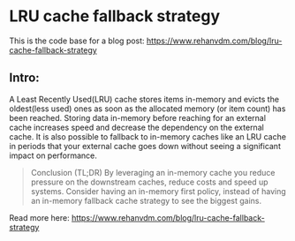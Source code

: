 #  LRU cache fallback strategy

This is the code base for a blog post: https://www.rehanvdm.com/blog/lru-cache-fallback-strategy

## Intro:

A Least Recently Used(LRU) cache stores items in-memory and evicts the oldest(less used) ones as soon as the allocated memory (or item count) has been reached. Storing data in-memory before reaching for an external cache increases speed and decrease the dependency on the external cache. It is also possible to fallback to in-memory caches like an LRU cache in periods that your external cache goes down without seeing a significant impact on performance.

> Conclusion (TL;DR) By leveraging an in-memory cache you reduce pressure on the downstream caches, reduce costs and speed up systems. Consider having an in-memory first policy, instead of having an in-memory fallback cache strategy to see the biggest gains.

Read more here: https://www.rehanvdm.com/blog/lru-cache-fallback-strategy
